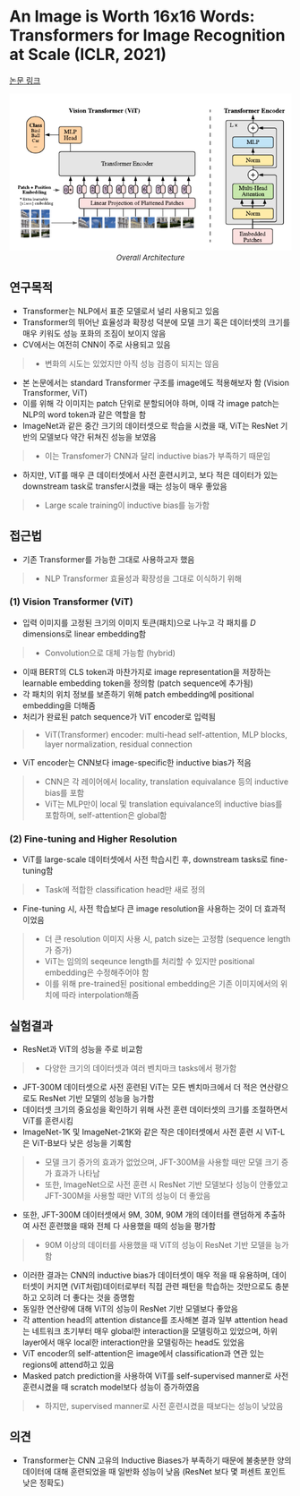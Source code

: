 # An Image is Worth 16x16 Words: Transformers for Image Recognition at Scale (ICLR, 2021)

[논문 링크](https://arxiv.org/abs/2010.11929)

<p align="center">
    <img width="600" alt='fig1' src="./img/01_25_01.png?raw=true"></br>
    <em><font size=2>Overall Architecture</font></em>
</p>

## 연구목적
- Transformer는 NLP에서 표준 모델로서 널리 사용되고 있음
- Transformer의 뛰어난 효율성과 확장성 덕분에 모델 크기 혹은 데이터셋의 크기를 매우 키워도 성능 포화의 조짐이 보이지 않음
- CV에서는 여전히 CNN이 주로 사용되고 있음
> - 변화의 시도는 있었지만 아직 성능 검증이 되지는 않음
- 본 논문에서는 standard Transformer 구조를 image에도 적용해보자 함 (Vision Transformer, ViT)
- 이를 위해 각 이미지는 patch 단위로 분할되어야 하며, 이때 각 image patch는 NLP의 word token과 같은 역할을 함
- ImageNet과 같은 중간 크기의 데이터셋으로 학습을 시켰을 때, ViT는 ResNet 기반의 모델보다 약간 뒤쳐진 성능을 보였음
> - 이는 Transfomer가 CNN과 달리 inductive bias가 부족하기 때문임
- 하지만, ViT를 매우 큰 데이터셋에서 사전 훈련시키고, 보다 적은 데이터가 있는 downstream task로 transfer시켰을 때는 성능이 매우 좋았음
> - Large scale training이 inductive bias를 능가함

## 접근법
- 기존 Transformer를 가능한 그대로 사용하고자 했음
> - NLP Transformer 효율성과 확장성을 그대로 이식하기 위해

### (1) Vision Transformer (ViT) 
- 입력 이미지를 고정된 크기의 이미지 토큰(패치)으로 나누고 각 패치를 $D$ dimensions로 linear embedding함
> - Convolution으로 대체 가능함 (hybrid)
- 이때 BERT의 CLS token과 마찬가지로 image representation을 저장하는 learnable embedding token을 정의함 (patch sequence에 추가됨)
- 각 패치의 위치 정보를 보존하기 위해 patch embedding에 positional embedding을 더해줌
- 처리가 완료된 patch sequence가 ViT encoder로 입력됨
> - ViT(Transformer) encoder: multi-head self-attention, MLP blocks, layer normalization, residual connection
- ViT encoder는 CNN보다 image-specific한 inductive bias가 적음
> - CNN은 각 레이어에서 locality, translation equivalance 등의 inductive bias를 포함
> - ViT는 MLP만이 local 및 translation equivalance의 inductive bias를 포함하며, self-attention은 global함

### (2) Fine-tuning and Higher Resolution 
- ViT를 large-scale 데이터셋에서 사전 학습시킨 후, downstream tasks로 fine-tuning함
> - Task에 적합한 classification head만 새로 정의
- Fine-tuning 시, 사전 학습보다 큰 image resolution을 사용하는 것이 더 효과적이었음
> - 더 큰 resolution 이미지 사용 시, patch size는 고정함 (sequence length가 증가)
> - ViT는 임의의 seqeunce length를 처리할 수 있지만 positional embedding은 수정해주어야 함
> - 이를 위해 pre-trained된 positional embedding은 기존 이미지에서의 위치에 따라 interpolation해줌

## 실험결과
- ResNet과 ViT의 성능을 주로 비교함
> - 다양한 크기의 데이터셋과 여러 벤치마크 tasks에서 평가함
- JFT-300M 데이터셋으로 사전 훈련된 ViT는 모든 벤치마크에서 더 적은 연산량으로도 ResNet 기반 모델의 성능을 능가함
- 데이터셋 크기의 중요성을 확인하기 위해 사전 훈련 데이터셋의 크기를 조절하면서 ViT를 훈련시킴
- ImageNet-1K 및 ImageNet-21K와 같은 작은 데이터셋에서 사전 훈련 시 ViT-L은 ViT-B보다 낮은 성능을 기록함
> - 모델 크기 증가의 효과가 없었으며, JFT-300M을 사용할 때만 모델 크기 증가 효과가 나타남
> - 또한, ImageNet으로 사전 훈련 시 ResNet 기반 모델보다 성능이 안좋았고 JFT-300M을 사용할 때만 ViT의 성능이 더 좋았음
- 또한, JFT-300M 데이터셋에서 9M, 30M, 90M 개의 데이터를 랜덤하게 추출하여 사전 훈련했을 때와 전체 다 사용했을 때의 성능을 평가함
> - 90M 이상의 데이터를 사용했을 때 ViT의 성능이 ResNet 기반 모델을 능가함
- 이러한 결과는 CNN의 inductive bias가 데이터셋이 매우 적을 때 유용하며, 데이터셋이 커지면 (ViT처럼)데이터로부터 직접 관련 패턴을 학습하는 것만으로도 충분하고 오히려 더 좋다는 것을 증명함
- 동일한 연산량에 대해 ViT의 성능이 ResNet 기반 모델보다 좋았음
- 각 attention head의 attention distance를 조사해본 결과 일부 attention head는 네트워크 초기부터 매우 global한 interaction을 모델링하고 있었으며, 하위 layer에서 매우 local한 interaction만을 모델링하는 head도 있었음
- ViT encoder의 self-attention은 image에서 classification과 연관 있는 regions에 attend하고 있음
- Masked patch prediction을 사용하여 ViT를 self-supervised manner로 사전 훈련시켰을 때 scratch model보다 성능이 증가하였음
> - 하지만, supervised manner로 사전 훈련시켰을 때보다는 성능이 낮았음

## 의견
- Transformer는 CNN 고유의 Inductive Biases가 부족하기 때문에 불충분한 양의 데이터에 대해 훈련되었을 때 일반화 성능이 낮음 (ResNet 보다 몇 퍼센트 포인트 낮은 정확도) 